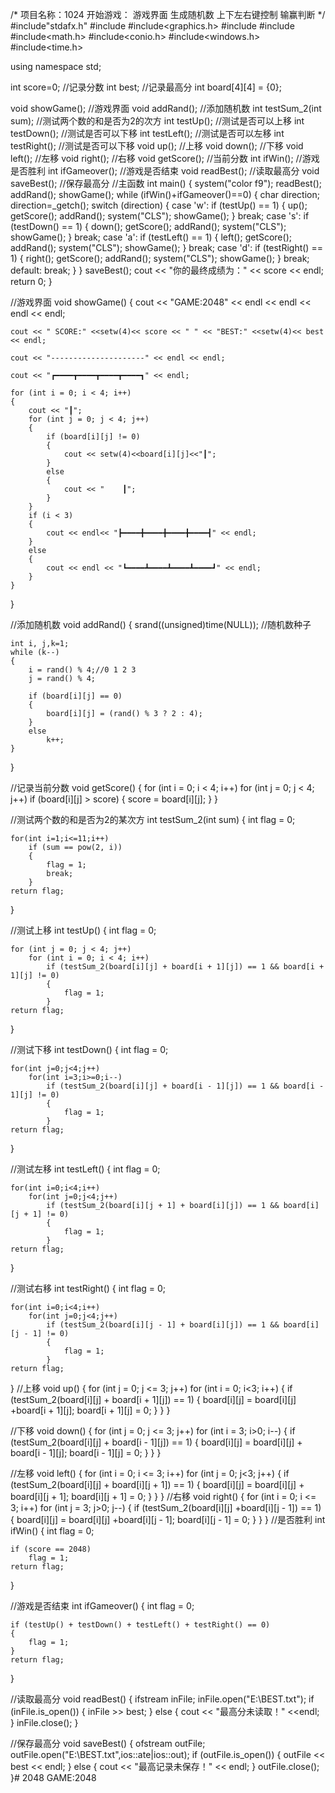/*
项目名称：1024
开始游戏：
游戏界面
生成随机数
上下左右键控制
输赢判断
*/
#include"stdafx.h"
#include<iostream>
#include<graphics.h>
#include<fstream>
#include<iomanip>
#include<math.h>
#include<conio.h>
#include<windows.h>
#include<time.h>

using namespace std;

int score=0;  //记录分数
int best;   //记录最高分
int board[4][4] = {0};

void showGame(); //游戏界面
void addRand();  //添加随机数
int testSum_2(int sum);  //测试两个数的和是否为2的次方
int testUp();   //测试是否可以上移
int testDown(); //测试是否可以下移
int testLeft(); //测试是否可以左移
int testRight(); //测试是否可以下移
void up();       //上移
void down();     //下移
void left();     //左移
void right();    //右移
void getScore();  //当前分数
int ifWin();     //游戏是否胜利
int ifGameover(); //游戏是否结束
void readBest();  //读取最高分
void saveBest();  //保存最高分
//主函数
int main()
{
	system("color f9");
	readBest();
	addRand();
	showGame();
	while (ifWin()+ifGameover()==0)
	{
		char direction;
		direction=_getch();
		switch (direction)
		{
		case 'w':
			if (testUp() == 1)
			{
				up();
				getScore();
				addRand();
				system("CLS");
				showGame();
			}
			break;
		case 's':
			if (testDown() == 1)
			{
				down();
				getScore();
				addRand();
				system("CLS");
				showGame();
			}
			break;
		case 'a':
			if (testLeft() == 1)
			{
				left();
				getScore();
				addRand();
				system("CLS");
				showGame();
			}
			break;
		case 'd':
			if (testRight() == 1)
			{
				right();
				getScore();
				addRand();
				system("CLS");
				showGame();
			}
			break;
		default:
			break;
		}
	}
	saveBest();
	cout << "你的最终成绩为：" << score << endl;
    return 0;
}

//游戏界面
void showGame()
{
	cout << "GAME:2048" << endl << endl << endl << endl;

	cout << " SCORE:" <<setw(4)<< score << " " << "BEST:" <<setw(4)<< best << endl;

	cout << "---------------------" << endl << endl;

	cout << "┏━━━━┳━━━━┳━━━━┳━━━━┓" << endl;
	
	for (int i = 0; i < 4; i++)
	{
		cout << "┃";
		for (int j = 0; j < 4; j++)
		{
			if (board[i][j] != 0)
			{
				cout << setw(4)<<board[i][j]<<"┃";
			}
			else
			{
				cout << "    ┃";
			}
		}
		if (i < 3)
		{
			cout << endl<< "┣━━━━╋━━━━╋━━━━╋━━━━┫" << endl;
		}
		else
		{
			cout << endl << "┗━━━━┻━━━━┻━━━━┻━━━━┛" << endl;
		}
	}
}

//添加随机数
void addRand() 
{
	srand((unsigned)time(NULL)); //随机数种子

	int i, j,k=1;
	while (k--)
	{
		i = rand() % 4;//0 1 2 3
		j = rand() % 4;

		if (board[i][j] == 0)
		{
			board[i][j] = (rand() % 3 ? 2 : 4);
		}
		else
			k++;
	}
}

//记录当前分数
void getScore()
{
	for (int i = 0; i < 4; i++)
		for (int j = 0; j < 4; j++)
			if (board[i][j] > score)
			{
				score = board[i][j];
			}
}

//测试两个数的和是否为2的某次方
int testSum_2(int sum)
{
	int flag = 0;

	for(int i=1;i<=11;i++)
		if (sum == pow(2, i))
		{
			flag = 1;
			break;
		}
	return flag;
}

//测试上移
int testUp()
{
	int flag = 0;

	for (int j = 0; j < 4; j++)
		for (int i = 0; i < 4; i++)
			if (testSum_2(board[i][j] + board[i + 1][j]) == 1 && board[i + 1][j] != 0)
			{
				flag = 1;
			}
	return flag;
}

//测试下移
int testDown()
{
	int flag = 0;

	for(int j=0;j<4;j++)
		for(int i=3;i>=0;i--)
			if (testSum_2(board[i][j] + board[i - 1][j]) == 1 && board[i - 1][j] != 0)
			{
				flag = 1;
			}
	return flag;
}

//测试左移
int testLeft()
{
	int flag = 0;

	for(int i=0;i<4;i++)
		for(int j=0;j<4;j++)
			if (testSum_2(board[i][j + 1] + board[i][j]) == 1 && board[i][j + 1] != 0)
			{
				flag = 1;
			}
	return flag;
}

//测试右移
int testRight()
{
	int flag = 0;

	for(int i=0;i<4;i++)
		for(int j=0;j<4;j++)
			if (testSum_2(board[i][j - 1] + board[i][j]) == 1 && board[i][j - 1] != 0)
			{
				flag = 1;
			}
	return flag;
}
//上移
void up()
{
	for (int j = 0; j <= 3; j++)
		for (int i = 0; i<3; i++)
		{
			if (testSum_2(board[i][j] + board[i + 1][j]) == 1)
			{
				board[i][j] = board[i][j] +board[i + 1][j];
				board[i + 1][j] = 0;
			}
		}
}

//下移
void down()
{
	for (int j = 0; j <= 3; j++)
		for (int i = 3; i>0; i--)
		{
			if (testSum_2(board[i][j] + board[i - 1][j]) == 1)
			{
				board[i][j] = board[i][j] + board[i - 1][j];
				board[i - 1][j] = 0;
			}
		}
}


//左移
void left()
{
	for (int i = 0; i <= 3; i++)
		for (int j = 0; j<3; j++)
		{
			if (testSum_2(board[i][j] + board[i][j + 1]) == 1)
			{
				board[i][j] = board[i][j] + board[i][j + 1];
				board[i][j + 1] = 0;
			}
		}
}
//右移
void right()
{
	for (int i = 0; i <= 3; i++)
		for (int j = 3; j>0; j--)
		{
			if (testSum_2(board[i][j] +board[i][j - 1]) == 1)
			{
				board[i][j] = board[i][j] +board[i][j - 1];
				board[i][j - 1] = 0;
			}
		}
}
//是否胜利
int ifWin() 
{
	int flag = 0;

	if (score == 2048)
		flag = 1;
	return flag;
}

//游戏是否结束
int ifGameover()
{
	int flag = 0;

	if (testUp() + testDown() + testLeft() + testRight() == 0)
	{
		flag = 1;
	}
	return flag;
}

//读取最高分
void readBest()
{
	ifstream inFile;
	inFile.open("E:\\BEST.txt");
	if (inFile.is_open())
	{
		inFile >> best;
	}
	else
	{
		cout << "最高分未读取！" <<endl;
	}
	inFile.close();
}

//保存最高分
void saveBest()
{
	ofstream outFile;
	outFile.open("E:\\BEST.txt",ios::ate|ios::out);
	if (outFile.is_open())
	{
		outFile << best << endl;
	}
	else
	{
		cout << "最高记录未保存！" << endl;
	}
	outFile.close();
}# 2048
GAME:2048
